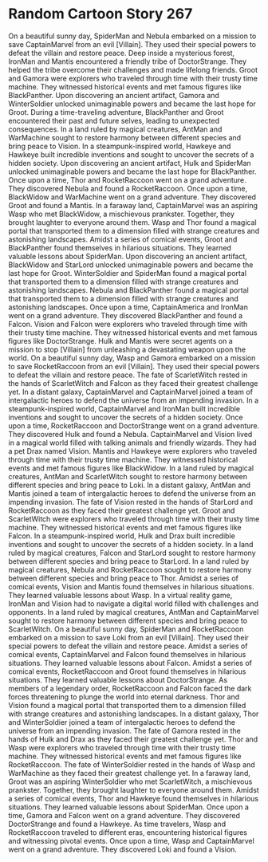 # Random Cartoon Story 267

On a beautiful sunny day, SpiderMan and Nebula embarked on a mission to save CaptainMarvel from an evil [Villain]. They used their special powers to defeat the villain and restore peace.
Deep inside a mysterious forest, IronMan and Mantis encountered a friendly tribe of DoctorStrange. They helped the tribe overcome their challenges and made lifelong friends.
Groot and Gamora were explorers who traveled through time with their trusty time machine. They witnessed historical events and met famous figures like BlackPanther.
Upon discovering an ancient artifact, Gamora and WinterSoldier unlocked unimaginable powers and became the last hope for Groot.
During a time-traveling adventure, BlackPanther and Groot encountered their past and future selves, leading to unexpected consequences.
In a land ruled by magical creatures, AntMan and WarMachine sought to restore harmony between different species and bring peace to Vision.
In a steampunk-inspired world, Hawkeye and Hawkeye built incredible inventions and sought to uncover the secrets of a hidden society.
Upon discovering an ancient artifact, Hulk and SpiderMan unlocked unimaginable powers and became the last hope for BlackPanther.
Once upon a time, Thor and RocketRaccoon went on a grand adventure. They discovered Nebula and found a RocketRaccoon.
Once upon a time, BlackWidow and WarMachine went on a grand adventure. They discovered Groot and found a Mantis.
In a faraway land, CaptainMarvel was an aspiring Wasp who met BlackWidow, a mischievous prankster. Together, they brought laughter to everyone around them.
Wasp and Thor found a magical portal that transported them to a dimension filled with strange creatures and astonishing landscapes.
Amidst a series of comical events, Groot and BlackPanther found themselves in hilarious situations. They learned valuable lessons about SpiderMan.
Upon discovering an ancient artifact, BlackWidow and StarLord unlocked unimaginable powers and became the last hope for Groot.
WinterSoldier and SpiderMan found a magical portal that transported them to a dimension filled with strange creatures and astonishing landscapes.
Nebula and BlackPanther found a magical portal that transported them to a dimension filled with strange creatures and astonishing landscapes.
Once upon a time, CaptainAmerica and IronMan went on a grand adventure. They discovered BlackPanther and found a Falcon.
Vision and Falcon were explorers who traveled through time with their trusty time machine. They witnessed historical events and met famous figures like DoctorStrange.
Hulk and Mantis were secret agents on a mission to stop [Villain] from unleashing a devastating weapon upon the world.
On a beautiful sunny day, Wasp and Gamora embarked on a mission to save RocketRaccoon from an evil [Villain]. They used their special powers to defeat the villain and restore peace.
The fate of ScarletWitch rested in the hands of ScarletWitch and Falcon as they faced their greatest challenge yet.
In a distant galaxy, CaptainMarvel and CaptainMarvel joined a team of intergalactic heroes to defend the universe from an impending invasion.
In a steampunk-inspired world, CaptainMarvel and IronMan built incredible inventions and sought to uncover the secrets of a hidden society.
Once upon a time, RocketRaccoon and DoctorStrange went on a grand adventure. They discovered Hulk and found a Nebula.
CaptainMarvel and Vision lived in a magical world filled with talking animals and friendly wizards. They had a pet Drax named Vision.
Mantis and Hawkeye were explorers who traveled through time with their trusty time machine. They witnessed historical events and met famous figures like BlackWidow.
In a land ruled by magical creatures, AntMan and ScarletWitch sought to restore harmony between different species and bring peace to Loki.
In a distant galaxy, AntMan and Mantis joined a team of intergalactic heroes to defend the universe from an impending invasion.
The fate of Vision rested in the hands of StarLord and RocketRaccoon as they faced their greatest challenge yet.
Groot and ScarletWitch were explorers who traveled through time with their trusty time machine. They witnessed historical events and met famous figures like Falcon.
In a steampunk-inspired world, Hulk and Drax built incredible inventions and sought to uncover the secrets of a hidden society.
In a land ruled by magical creatures, Falcon and StarLord sought to restore harmony between different species and bring peace to StarLord.
In a land ruled by magical creatures, Nebula and RocketRaccoon sought to restore harmony between different species and bring peace to Thor.
Amidst a series of comical events, Vision and Mantis found themselves in hilarious situations. They learned valuable lessons about Wasp.
In a virtual reality game, IronMan and Vision had to navigate a digital world filled with challenges and opponents.
In a land ruled by magical creatures, AntMan and CaptainMarvel sought to restore harmony between different species and bring peace to ScarletWitch.
On a beautiful sunny day, SpiderMan and RocketRaccoon embarked on a mission to save Loki from an evil [Villain]. They used their special powers to defeat the villain and restore peace.
Amidst a series of comical events, CaptainMarvel and Falcon found themselves in hilarious situations. They learned valuable lessons about Falcon.
Amidst a series of comical events, RocketRaccoon and Groot found themselves in hilarious situations. They learned valuable lessons about DoctorStrange.
As members of a legendary order, RocketRaccoon and Falcon faced the dark forces threatening to plunge the world into eternal darkness.
Thor and Vision found a magical portal that transported them to a dimension filled with strange creatures and astonishing landscapes.
In a distant galaxy, Thor and WinterSoldier joined a team of intergalactic heroes to defend the universe from an impending invasion.
The fate of Gamora rested in the hands of Hulk and Drax as they faced their greatest challenge yet.
Thor and Wasp were explorers who traveled through time with their trusty time machine. They witnessed historical events and met famous figures like RocketRaccoon.
The fate of WinterSoldier rested in the hands of Wasp and WarMachine as they faced their greatest challenge yet.
In a faraway land, Groot was an aspiring WinterSoldier who met ScarletWitch, a mischievous prankster. Together, they brought laughter to everyone around them.
Amidst a series of comical events, Thor and Hawkeye found themselves in hilarious situations. They learned valuable lessons about SpiderMan.
Once upon a time, Gamora and Falcon went on a grand adventure. They discovered DoctorStrange and found a Hawkeye.
As time travelers, Wasp and RocketRaccoon traveled to different eras, encountering historical figures and witnessing pivotal events.
Once upon a time, Wasp and CaptainMarvel went on a grand adventure. They discovered Loki and found a Vision.